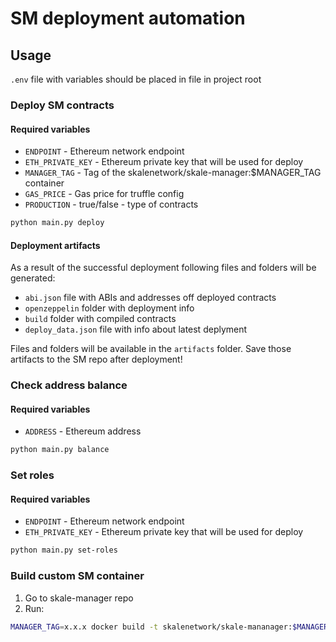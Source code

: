 # SM deployment automation

## Usage

`.env` file with variables should be placed in file in project root

### Deploy SM contracts

#### Required variables

- `ENDPOINT` - Ethereum network endpoint
- `ETH_PRIVATE_KEY` - Ethereum private key that will be used for deploy
- `MANAGER_TAG` - Tag of the skalenetwork/skale-manager:$MANAGER_TAG container
- `GAS_PRICE` - Gas price for truffle config
- `PRODUCTION` - true/false - type of contracts

```bash
python main.py deploy
```

#### Deployment artifacts

As a result of the successful deployment following files and folders will be generated:

- `abi.json` file with ABIs and addresses off deployed contracts
- `openzeppelin` folder with deployment info
- `build` folder with compiled contracts
- `deploy_data.json` file with info about latest deplyment

Files and folders will be available in the `artifacts` folder.
Save those artifacts to the SM repo after deployment!

### Check address balance

#### Required variables

- `ADDRESS` - Ethereum address

```bash
python main.py balance
```

### Set roles

#### Required variables

- `ENDPOINT` - Ethereum network endpoint
- `ETH_PRIVATE_KEY` - Ethereum private key that will be used for deploy

```bash
python main.py set-roles
```

### Build custom SM container

1. Go to skale-manager repo
2. Run:

```bash
MANAGER_TAG=x.x.x docker build -t skalenetwork/skale-mananager:$MANAGER_TAG .
```
